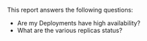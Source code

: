 This report answers the following questions:

- Are my Deployments have high availability?
- What are the various replicas status?
